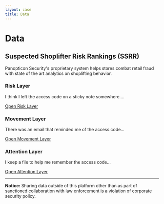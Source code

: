 ```yaml
---
layout: case
title: Data
---
```

<div class="content" data-view="data">
    <h1 class="uppercase">Data</h1>
    <h2>Suspected Shoplifter Risk Rankings (SSRR)</h2>
    <p>Panopticon Security's proprietary system helps stores combat retail fraud with state of the art analytics on shoplifting behavior.</p>
    <h3>Risk Layer</h3>
    <p>I think I left the access code on a sticky note somewhere....</p>
    <a href="../secure/risk" class="button"><i class="fa fa-shopping-cart"></i> Open Risk Layer</a>
    <h3>Movement Layer</h3>
    <p>There was an email that reminded me of the access code...</p>
    <a href="../secure/movement" class="button"><i class="fa fa-male"></i> Open Movement Layer</a>
    <h3>Attention Layer</h3>
    <p>I keep a file to help me remember the access code...</p>
    <a href="../secure/attention" class="button"><i class="fa fa-eye"></i> Open Attention Layer</a>
    <hr>
    <p><strong>Notice:</strong> Sharing data outside of this platform other than as part of sanctioned collaboration with law enforcement is a violation of corporate security policy.</p>
</div>